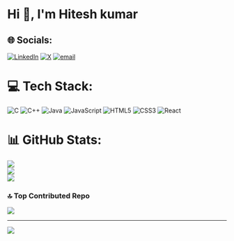 # Hi 👋, I'm Hitesh kumar


## 🌐 Socials:
[![LinkedIn](https://img.shields.io/badge/LinkedIn-%230077B5.svg?logo=linkedin&logoColor=white)](https://linkedin.com/in/hitesh-kumar11) [![X](https://img.shields.io/badge/X-black.svg?logo=X&logoColor=white)](https://x.com/hi_te_sh_kumar) [![email](https://img.shields.io/badge/Email-D14836?logo=gmail&logoColor=white)](mailto:hiteshkumarpradhan02@gmail.com) 

# 💻 Tech Stack:
![C](https://img.shields.io/badge/c-%2300599C.svg?style=flat&logo=c&logoColor=white) ![C++](https://img.shields.io/badge/c++-%2300599C.svg?style=flat&logo=c%2B%2B&logoColor=white) ![Java](https://img.shields.io/badge/java-%23ED8B00.svg?style=flat&logo=openjdk&logoColor=white) ![JavaScript](https://img.shields.io/badge/javascript-%23323330.svg?style=flat&logo=javascript&logoColor=%23F7DF1E) ![HTML5](https://img.shields.io/badge/html5-%23E34F26.svg?style=flat&logo=html5&logoColor=white) ![CSS3](https://img.shields.io/badge/css3-%231572B6.svg?style=flat&logo=css3&logoColor=white) ![React](https://img.shields.io/badge/react-%2320232a.svg?style=flat&logo=react&logoColor=%2361DAFB)
# 📊 GitHub Stats:
![](https://github-readme-stats.vercel.app/api?username=Hitesh-4&theme=radical&hide_border=false&include_all_commits=false&count_private=false)<br/>
![](https://github-readme-streak-stats.herokuapp.com/?user=Hitesh-4&theme=radical&hide_border=false)<br/>
![](https://github-readme-stats.vercel.app/api/top-langs/?username=Hitesh-4&theme=radical&hide_border=false&include_all_commits=false&count_private=false&layout=compact)

### 🔝 Top Contributed Repo
![](https://github-contributor-stats.vercel.app/api?username=Hitesh-4&limit=5&theme=merko&combine_all_yearly_contributions=true)

---
[![](https://visitcount.itsvg.in/api?id=Hitesh-4&icon=2&color=0)](https://visitcount.itsvg.in)

<!-- Proudly created with GPRM ( https://gprm.itsvg.in ) -->
